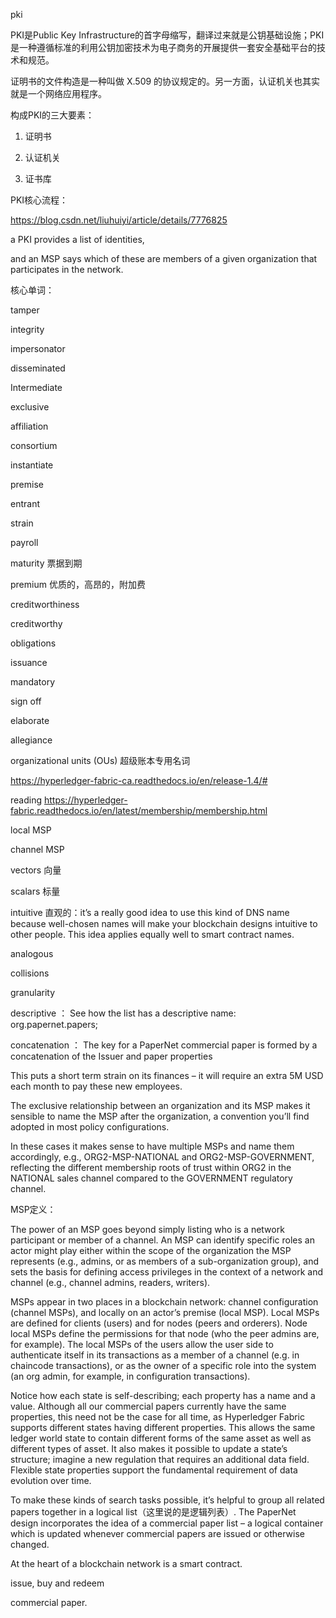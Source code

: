 pki

PKI是Public Key Infrastructure的首字母缩写，翻译过来就是公钥基础设施；PKI是一种遵循标准的利用公钥加密技术为电子商务的开展提供一套安全基础平台的技术和规范。

证明书的文件构造是一种叫做 X.509 的协议规定的。另一方面，认证机关也其实就是一个网络应用程序。

构成PKI的三大要素：

1. 证明书

2. 认证机关

3. 证书库


PKI核心流程： 

https://blog.csdn.net/liuhuiyi/article/details/7776825


a PKI provides a list of identities, 

and an MSP says which of these are members of a given organization that participates in the network.

核心单词：

tamper

integrity

impersonator

disseminated

Intermediate

exclusive

affiliation

consortium

instantiate

premise

entrant

strain

payroll

maturity 票据到期

premium 优质的，高昂的，附加费

creditworthiness

creditworthy

obligations

issuance

mandatory

sign off 

elaborate

allegiance
 
organizational units (OUs) 超级账本专用名词

https://hyperledger-fabric-ca.readthedocs.io/en/release-1.4/#

reading
https://hyperledger-fabric.readthedocs.io/en/latest/membership/membership.html

local MSP

channel MSP

vectors 向量

scalars 标量

intuitive 直观的：it’s a really good idea to use this kind of DNS name because well-chosen names will make your blockchain designs intuitive to other people. This idea applies equally well to smart contract names.

analogous

collisions

granularity

descriptive ： See how the list has a descriptive name: org.papernet.papers;

concatenation ： The key for a PaperNet commercial paper is formed by a concatenation of the Issuer and paper properties

This puts a short term strain on its finances – it will require an extra 5M USD each month to pay these new employees.

The exclusive relationship between an organization and its MSP makes it sensible to name the MSP after the organization, a convention you’ll find adopted in most policy configurations. 

In these cases it makes sense to have multiple MSPs and name them accordingly, e.g., ORG2-MSP-NATIONAL and ORG2-MSP-GOVERNMENT, reflecting the different membership roots of trust within ORG2 in the NATIONAL sales channel compared to the GOVERNMENT regulatory channel.

MSP定义：

The power of an MSP goes beyond simply listing who is a network participant or member of a channel. An MSP can identify specific roles an actor might play either within the scope of the organization the MSP represents (e.g., admins, or as members of a sub-organization group), and sets the basis for defining access privileges in the context of a network and channel (e.g., channel admins, readers, writers).

MSPs appear in two places in a blockchain network: channel configuration (channel MSPs), and locally on an actor’s premise (local MSP). Local MSPs are defined for clients (users) and for nodes (peers and orderers). Node local MSPs define the permissions for that node (who the peer admins are, for example). The local MSPs of the users allow the user side to authenticate itself in its transactions as a member of a channel (e.g. in chaincode transactions), or as the owner of a specific role into the system (an org admin, for example, in configuration transactions).


Notice how each state is self-describing; each property has a name and a value. Although all our commercial papers currently have the same properties, this need not be the case for all time, as Hyperledger Fabric supports different states having different properties. This allows the same ledger world state to contain different forms of the same asset as well as different types of asset. It also makes it possible to update a state’s structure; imagine a new regulation that requires an additional data field. Flexible state properties support the fundamental requirement of data evolution over time.

To make these kinds of search tasks possible, it’s helpful to group all related papers together in a logical list（这里说的是逻辑列表）. The PaperNet design incorporates the idea of a commercial paper list – a logical container which is updated whenever commercial papers are issued or otherwise changed.

At the heart of a blockchain network is a smart contract. 

issue, buy and redeem 

commercial paper.



